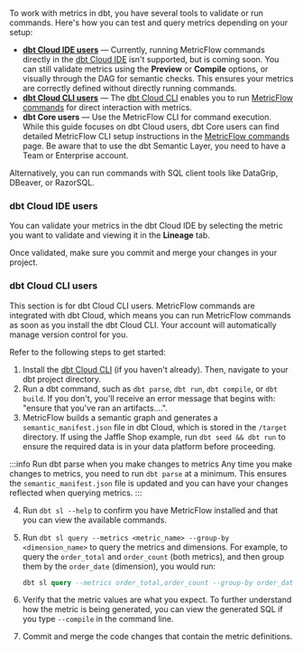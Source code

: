 To work with metrics in dbt, you have several tools to validate or run commands. Here's how you can test and query metrics depending on your setup:

- [**dbt Cloud IDE users**](#dbt-cloud-ide-users) &mdash; Currently, running MetricFlow commands directly in the [dbt Cloud IDE](/docs/cloud/dbt-cloud-ide/develop-in-the-cloud) isn't supported, but is coming soon. You can still validate metrics using the **Preview** or **Compile** options, or visually through the DAG for semantic checks. This ensures your metrics are correctly defined without directly running commands.
- [**dbt Cloud CLI users**](#dbt-cloud-cli-users) &mdash; The [dbt Cloud CLI](/docs/cloud/cloud-cli-installation) enables you to run [MetricFlow commands](/docs/build/metricflow-commands#metricflow-commands) for direct interaction with metrics.
- **dbt Core users** &mdash; Use the MetricFlow CLI for command execution. While this guide focuses on dbt Cloud users, dbt Core users can find detailed MetricFlow CLI setup instructions in the [MetricFlow commands](/docs/build/metricflow-commands#metricflow-commands) page. Be aware that to use the dbt Semantic Layer, you need to have a Team or Enterprise account.

Alternatively, you can run commands with SQL client tools like DataGrip, DBeaver, or RazorSQL.

### dbt Cloud IDE users

You can validate your metrics in the dbt Cloud IDE by selecting the metric you want to validate and viewing it in the **Lineage** tab.

Once validated, make sure you commit and merge your changes in your project. 

<Lightbox src="/img/docs/dbt-cloud/semantic-layer/sl-ide-dag.jpg" title="Validate your metrics using the Lineage tab in the IDE." />

### dbt Cloud CLI users

This section is for dbt Cloud CLI users. MetricFlow commands are integrated with dbt Cloud, which means you can run MetricFlow commands as soon as you install the dbt Cloud CLI. Your account will automatically manage version control for you.

Refer to the following steps to get started:

1. Install the [dbt Cloud CLI](/docs/cloud/cloud-cli-installation) (if you haven't already). Then, navigate to your dbt project directory.
2. Run a dbt command, such as `dbt parse`, `dbt run`, `dbt compile`, or `dbt build`. If you don't, you'll receive an error message that begins with: "ensure that you've ran an artifacts....".
3. MetricFlow builds a semantic graph and generates a `semantic_manifest.json` file in dbt Cloud, which is stored in the `/target` directory. If using the Jaffle Shop example, run `dbt seed && dbt run` to ensure the required data is in your data platform before proceeding.

:::info Run dbt parse when you make changes to metrics
Any time you make changes to metrics, you need to run `dbt parse` at a minimum. This ensures the `semantic_manifest.json` file is updated and you can have your changes reflected when querying metrics.
:::

4. Run `dbt sl --help` to confirm you have MetricFlow installed and that you can view the available commands.
5. Run `dbt sl query --metrics <metric_name> --group-by <dimension_name>` to query the metrics and dimensions. For example, to query the `order_total` and `order_count` (both metrics), and then group them by the `order_date` (dimension), you would run:

   ```sql
   dbt sl query --metrics order_total,order_count --group-by order_date
   ```
6. Verify that the metric values are what you expect. To further understand how the metric is being generated, you can view the generated SQL if you type `--compile` in the command line.
7. Commit and merge the code changes that contain the metric definitions.

